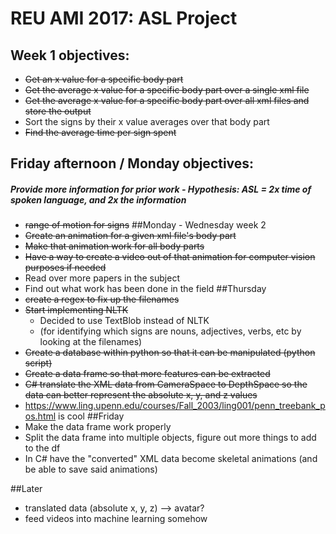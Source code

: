 # REU AMI 2017: ASL Project
## Week 1 objectives:
* ~~Get an x value for a specific body part~~
* ~~Get the average x value for a specific body part over a single xml file~~
* ~~Get the average x value for a specific body part over all xml files and store the output~~
* Sort the signs by their x value averages over that body part
* ~~Find the average time per sign spent~~
## Friday afternoon / Monday objectives:
##### Provide more information for prior work - Hypothesis: ASL = 2x time of spoken language, and 2x the information
* ~~range of motion for signs~~
##Monday - Wednesday week 2
* ~~Create an animation for a given xml file's body part~~
* ~~Make that animation work for all body parts~~
* ~~Have a way to create a video out of that animation for computer vision purposes if needed~~
* Read over more papers in the subject
* Find out what work has been done in the field
##Thursday
* ~~create a regex to fix up the filenames~~
* ~~Start implementing NLTK~~
    * Decided to use TextBlob instead of NLTK
    * (for identifying which signs are nouns, adjectives, verbs, etc by looking at the filenames)
* ~~Create a database within python so that it can be manipulated (python script)~~
* ~~Create a data frame so that more features can be extracted~~
* ~~C# translate the XML data from CameraSpace to DepthSpace so the data can better represent the absolute x, y, and z values~~
* https://www.ling.upenn.edu/courses/Fall_2003/ling001/penn_treebank_pos.html is cool
##Friday
* Make the data frame work properly
* Split the data frame into multiple objects, figure out more things to add to the df
* In C# have the "converted" XML data become skeletal animations (and be able to save said animations)

##Later
* translated data (absolute x, y, z) --> avatar?
* feed videos into machine learning somehow